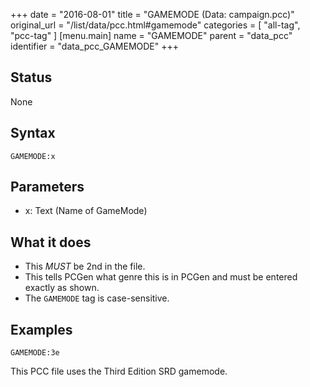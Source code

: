 +++
date = "2016-08-01"
title = "GAMEMODE (Data: campaign.pcc)"
original_url = "/list/data/pcc.html#gamemode"
categories = [ "all-tag", "pcc-tag" ]
[menu.main]
    name = "GAMEMODE"
    parent = "data_pcc"
    identifier = "data_pcc_GAMEMODE"
+++

## Status

None

## Syntax

`GAMEMODE:x`

## Parameters

-   x: Text (Name of GameMode)



What it does
------------

-   This *MUST* be 2nd in the file.
-   This tells PCGen what genre this is in PCGen and must be entered
    exactly as shown.
-   The `GAMEMODE` tag is case-sensitive.

Examples
--------

`GAMEMODE:3e`

This PCC file uses the Third Edition SRD gamemode.

